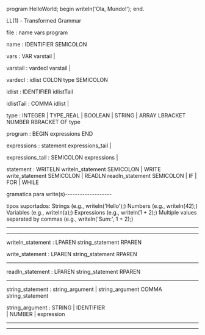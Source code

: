 program HelloWorld;
begin
    writeln('Ola, Mundo!');
end.

LL(1) - Transformed Grammar


file : name vars program

name : IDENTIFIER SEMICOLON

vars : VAR varstail
     | 

varstail : vardecl varstail
         | 

vardecl : idlist COLON type SEMICOLON

idlist : IDENTIFIER idlistTail

idlistTail : COMMA idlist
           | 

type : INTEGER
     | TYPE_REAL
     | BOOLEAN
     | STRING
     | ARRAY LBRACKET NUMBER RBRACKET OF type

program : BEGIN expressions END

expressions : statement expressions_tail
            | 

expressions_tail : SEMICOLON expressions
                 |

statement : WRITELN writeln_statement SEMICOLON
          | WRITE write_statement SEMICOLON
          | READLN readln_statement SEMICOLON
          | IF 
          | FOR 
          | WHILE


gramatica para write(s)-------------------

tipos suportados:
Strings (e.g., writeln('Hello');)
Numbers (e.g., writeln(42);)
Variables (e.g., writeln(a);)
Expressions (e.g., writeln(1 + 2);)
Multiple values separated by commas (e.g., writeln('Sum:', 1 + 2);)

-------------------------------------------------------
-------------------------------------------------------

writeln_statement : LPAREN string_statement RPAREN

write_statement : LPAREN string_statement RPAREN

-------------------------------------------------------

readln_statement : LPAREN  string_statement  RPAREN

-------------------------------------------------------

string_statement : string_argument
                 | string_argument COMMA string_statement

string_argument : STRING
                | IDENTIFIER  
                | NUMBER
                | expression

-------------------------------------------------------
-------------------------------------------------------




